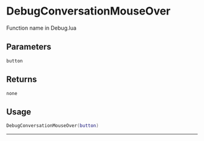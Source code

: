 # DebugConversationMouseOver
Function name in Debug.lua
## Parameters
`button`
## Returns
`none`
## Usage
```lua
DebugConversationMouseOver(button)
```
---
